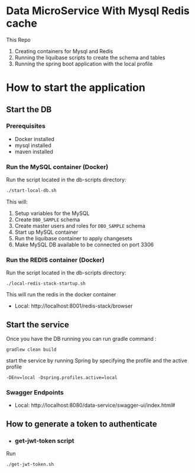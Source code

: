 # Data MicroService With Mysql Redis cache

This Repo 
1. Creating containers for Mysql and Redis
2. Running the liquibase scripts to create the schema and tables
3. Running the spring boot application with the local profile

# How to start the application

## Start the DB

### Prerequisites

* Docker installed
* mysql installed
* maven installed

### Run the MySQL container (Docker)

Run the script located in the db-scripts directory:

```bash
./start-local-db.sh
```

This will:

1. Setup variables for the MySQL
2. Create `DBO_SAMPLE` schema
3. Create master users and roles for `DBO_SAMPLE` schema
4. Start up MySQL container
5. Run the liquibase container to apply changesets
6. Make MySQL DB available to be connected on port 3306

### Run the REDIS container (Docker)

Run the script located in the db-scripts directory:

```
./local-redis-stack-startup.sh
```

This will run the redis in the docker container

- Local: http://localhost:8001/redis-stack/browser

## Start the service

Once you have the DB running you can
run gradle command :

```
gradlew clean build
```

start the service by running
Spring by specifying the profile and the active profile

```
-DEnv=local -Dspring.profiles.active=local
```

### Swagger Endpoints

- Local: http://localhost:8080/data-service/swagger-ui/index.html#

## How to generate a token to authenticate

- ### get-jwt-token script

Run

``` bash
./get-jwt-token.sh
```
